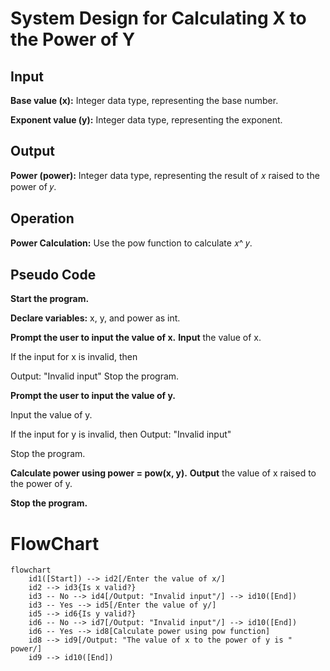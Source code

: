 # System Design for Calculating X to the Power of Y
## Input

**Base value (x):** Integer data type, representing the base number.

**Exponent value (y):** Integer data type, representing the exponent.

## Output

**Power (power):** Integer data type, representing the result of 
𝑥 raised to the power of 𝑦.

## Operation

**Power Calculation:** Use the pow function to calculate 
𝑥^ 𝑦.

## Pseudo Code

**Start the program.**

**Declare variables:** x, y, and power as int.

**Prompt the user to input the value of x.**
**Input** the value of x.

If the input for x is invalid, then

   Output: "Invalid input"
    Stop the program.

**Prompt the user to input the value of y.**

Input the value of y.

If the input for y is invalid, then
    Output: "Invalid input"
    
   Stop the program.

**Calculate power using power = pow(x, y).**
**Output** the value of x raised to the power of y.

**Stop the program.**
# FlowChart
```mermaid
flowchart 
    id1([Start]) --> id2[/Enter the value of x/]
    id2 --> id3{Is x valid?}
    id3 -- No --> id4[/Output: "Invalid input"/] --> id10([End])
    id3 -- Yes --> id5[/Enter the value of y/]
    id5 --> id6{Is y valid?}
    id6 -- No --> id7[/Output: "Invalid input"/] --> id10([End])
    id6 -- Yes --> id8[Calculate power using pow function]
    id8 --> id9[/Output: "The value of x to the power of y is " power/]
    id9 --> id10([End])

```
